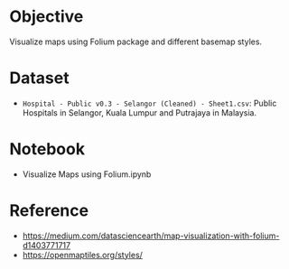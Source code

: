 # Objective
Visualize maps using Folium package and different basemap styles.

# Dataset
- `Hospital - Public v0.3 - Selangor (Cleaned) - Sheet1.csv`: Public Hospitals in Selangor, Kuala Lumpur and Putrajaya in Malaysia.

# Notebook
- Visualize Maps using Folium.ipynb

# Reference
- https://medium.com/datasciencearth/map-visualization-with-folium-d1403771717
- https://openmaptiles.org/styles/
